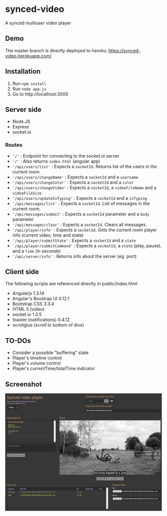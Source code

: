 # synced-video
A synced multiuser video player

## Demo
The master branch is directly deployed to heroku: https://synced-video.herokuapp.com/

## Installation

1. Run `npm-install`
2. Run `node app.js`
3. Go to http://localhost:3000

## Server side

- Node.JS
- Express
- socket.io

### Routes

- `'/'` : Endpoint for connecting to the socket.io server
- `'/'` : Also returns `index.html` (angular app)
- `'/api/users/list'` : Expects a `socketId`. Returns list of the users in the current room.
- `'/api/users/changeName'` : Expects a `socketId` and a `username`
- `'/api/users/changeColor'` : Expects a `socketId` and a `color`
- `'/api/users/changeVideo'` : Expects a `socketId`, a `videoFileName` and a `videoFileSize`
- `'/api/users/updateIsTyping'` : Expects a `socketId` and a `isTyping`
- `'/api/messages/list'` : Expects a `socketId`. List of messages in the current room.
- `'/api/messages/submit'` : Expects a `socketId` parameter and a `body` parameter
- `'/api/messages/clear'` : Expects a `socketId`. Clears all messages.
- `'/api/player/info'` : Expects a `socketId`. Gets the current room player info (current video, time and state)
- `'/api/player/submitState'` : Expects a `socketId` and a `state`
- `'/api/player/submitCommand'` : Expects a `socketId`, a `state` (play, pause), and a `time` (in seconds)
- `'/api/server/info'` : Returns info about the server (eg. port)

## Client side

The following scripts are referenced directly in public/index.html

- Angularjs 1.3.14
- Angular's Boostrap UI 0.12.1
- Bootstrap CSS 3.3.4
- HTML 5 (video)
- socket.io 1.3.5
- toaster (notifications) 0.4.12
- scrollglue (scroll to bottom of divs)

## TO-DOs

- Consider a possible "buffering" state
- Player's timeline control
- Player's volume control
- Player's currentTime/totalTime indicator

## Screenshot

![Screenshot](https://raw.githubusercontent.com/germanger/synced-video/master/screenshot.png)
